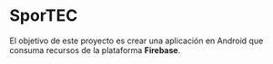 # SporTEC

El objetivo de este proyecto es crear una aplicación en Android que consuma recursos de la plataforma **Firebase**.
